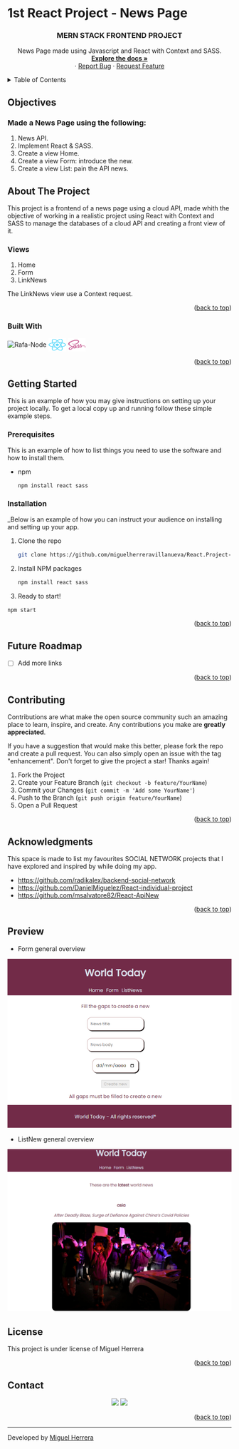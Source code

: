 # 1st React Project - News Page

 <h3 align="center">MERN STACK FRONTEND PROJECT</h3>

  <p align="center">
    News Page made using Javascript and React with Context and SASS.
    <br />
    <a href="https://github.com/miguelherreravillanueva/React.Project-Newspage"><strong>Explore the docs »</strong></a>
    <br />
    ·
    <a href="https://github.com/miguelherreravillanueva/React.Project-Newspage/issues">Report Bug</a>
    ·
    <a href="https://github.com/miguelherreravillanueva/React.Project-Newspage/issues">Request Feature</a>
  </p>
</div>



<!-- TABLE OF CONTENTS -->
<details>
  <summary>Table of Contents</summary>
  <ol>
        <li><a href="#objectives">Objectives</a></li>
    <li>
      <a href="#about-the-project">About The Project</a>
      <ul>
        <li><a href="#endpoints">Endpoints</a></li>
         <li><a href="#built-with">Built With</a></li>
      </ul>   
    </li>
    <li>
      <a href="#getting-started">Getting Started</a>
      <ul>
        <li><a href="#prerequisites">Prerequisites</a></li>
        <li><a href="#installation">Installation</a></li>
      </ul>
    </li>
    <li><a href="#future-roadmap">Future Roadmap</a></li>
    <li><a href="#contributing">Contributing</a></li>
    <li><a href="#license">License</a></li>
    <li><a href="#acknowledgments">Acknowledgments</a></li>
    <li><a href="#contact">Contact</a></li>
  </ol>
</details>

<!-- ABOUT THE OBJECTIVES -->
## Objectives
### Made a News Page using the following:
<objectives>
  <ol>
    <li>News API.<a href="https://developer.nytimes.com/apis"></a></li>
    <li>Implement React & SASS.</a></li>
    <li>Create a view Home.</a></li>
    <li>Create a view Form: introduce the new.</a></li>
    <li>Create a view List: pain the API news.</a></li>
</ol>
</objectives>


<!-- ABOUT THE PROJECT -->
## About The Project

This project is a frontend of a news page using a cloud API, made whith the objective of working in a realistic project using React with Context and SASS to manage the databases of a cloud API and creating a front view of it.


### Views

<views>
 
  <ol>
    <li>Home</a></li>
    <li>Form</a></li>
    <li>LinkNews</a></li>
  </ol>
</views>

The LinkNews view use a Context request.


<p align="right">(<a href="#readme-top">back to top</a>)</p>


### Built With

<img align="center" alt="Rafa-Node" height="30" width="40" src="https://cdn.jsdelivr.net/gh/devicons/devicon/icons/nodejs/nodejs-original.svg"> <img align="center" alt="Rafa-React" height="30" width="40" src="https://raw.githubusercontent.com/devicons/devicon/master/icons/react/react-original.svg"> <img align="center" alt="Rafa-SASS" height="30" width="40" src="https://raw.githubusercontent.com/devicons/devicon/master/icons/sass/sass-original.svg">




<p align="right">(<a href="#readme-top">back to top</a>)</p>



<!-- GETTING STARTED -->
## Getting Started

This is an example of how you may give instructions on setting up your project locally.
To get a local copy up and running follow these simple example steps.

### Prerequisites

This is an example of how to list things you need to use the software and how to install them.
* npm
  ```sh
  npm install react sass
  ```

### Installation

_Below is an example of how you can instruct your audience on installing and setting up your app.

1. Clone the repo
   ```sh
   git clone https://github.com/miguelherreravillanueva/React.Project-Newspage.git
   ```
3. Install NPM packages
   ```sh
   npm install react sass
   ```
4. Ready to start!
  ```sh
  npm start
  ```


<p align="right">(<a href="#readme-top">back to top</a>)</p>


<!-- FUTURE -->
## Future Roadmap

- [ ] Add more links

<p align="right">(<a href="#readme-top">back to top</a>)</p>



<!-- CONTRIBUTING -->
## Contributing

Contributions are what make the open source community such an amazing place to learn, inspire, and create. Any contributions you make are **greatly appreciated**.

If you have a suggestion that would make this better, please fork the repo and create a pull request. You can also simply open an issue with the tag "enhancement".
Don't forget to give the project a star! Thanks again!

1. Fork the Project
2. Create your Feature Branch (`git checkout -b feature/YourName`)
3. Commit your Changes (`git commit -m 'Add some YourName'`)
4. Push to the Branch (`git push origin feature/YourName`)
5. Open a Pull Request

<p align="right">(<a href="#readme-top">back to top</a>)</p>



<!-- ACKNOWLEDGMENTS -->
## Acknowledgments

This space is made to list my favourites SOCIAL NETWORK projects that I have explored and inspired by while doing my app.

* https://github.com/radikalex/backend-social-network
* https://github.com/DanielMiguelez/React-individual-project
* https://github.com/msalvatore82/React-ApiNew 


<p align="right">(<a href="#readme-top">back to top</a>)</p>



<!-- PREVIEW -->
## Preview 

- Form general overview

![foto](./src/components/image/form.png)


- ListNew general overview

![foto](./src/components/image/linknews.png)




<!-- LICENSE -->
## License

This project is under license of Miguel Herrera

<p align="right">(<a href="#readme-top">back to top</a>)</p>

<!-- CONTACT -->
## Contact 
  <p align="center">
<a href = "mailto:mirkouda@gmail.com"><img src="https://img.shields.io/badge/-Gmail-%23333?style=for-the-badge&logo=gmail&logoColor=white" target="_blank"></a>
    <a href="https://www.linkedin.com/in/mherrevi/" target="_blank"><img src="https://img.shields.io/badge/-LinkedIn-%230077B5?style=for-the-badge&logo=linkedin&logoColor=white" target="_blank"></a> 
</p>

<p align="right">(<a href="#readme-top">back to top</a>)</p>

------

Developed by [Miguel Herrera](https://github.com/miguelherreravillanueva)
